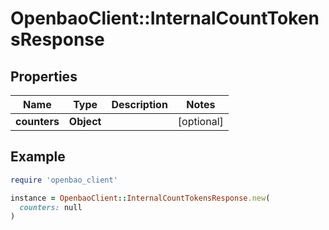 # OpenbaoClient::InternalCountTokensResponse

## Properties

| Name | Type | Description | Notes |
| ---- | ---- | ----------- | ----- |
| **counters** | **Object** |  | [optional] |

## Example

```ruby
require 'openbao_client'

instance = OpenbaoClient::InternalCountTokensResponse.new(
  counters: null
)
```


